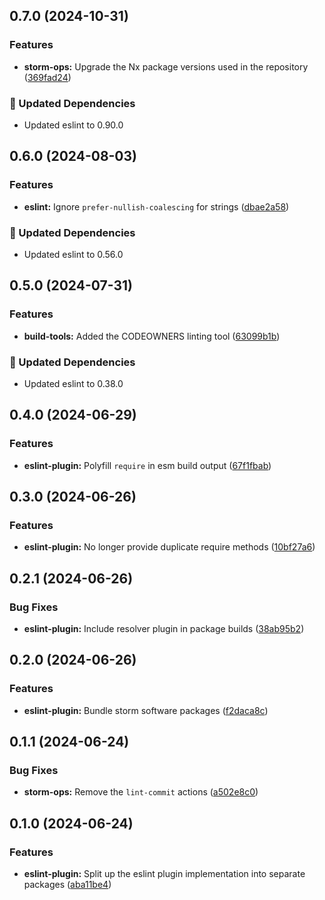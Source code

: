 ## 0.7.0 (2024-10-31)

### Features

- **storm-ops:** Upgrade the Nx package versions used in the repository ([369fad24](https://github.com/storm-software/storm-ops/commit/369fad24))

### 🧱 Updated Dependencies

- Updated eslint to 0.90.0

## 0.6.0 (2024-08-03)


### Features

- **eslint:** Ignore `prefer-nullish-coalescing` for strings ([dbae2a58](https://github.com/storm-software/storm-ops/commit/dbae2a58))


### 🧱 Updated Dependencies

- Updated eslint to 0.56.0

## 0.5.0 (2024-07-31)


### Features

- **build-tools:** Added the CODEOWNERS linting tool ([63099b1b](https://github.com/storm-software/storm-ops/commit/63099b1b))


### 🧱 Updated Dependencies

- Updated eslint to 0.38.0

## 0.4.0 (2024-06-29)

### Features

- **eslint-plugin:** Polyfill `require` in esm build output
  ([67f1fbab](https://github.com/storm-software/storm-ops/commit/67f1fbab))

## 0.3.0 (2024-06-26)

### Features

- **eslint-plugin:** No longer provide duplicate require methods
  ([10bf27a6](https://github.com/storm-software/storm-ops/commit/10bf27a6))

## 0.2.1 (2024-06-26)

### Bug Fixes

- **eslint-plugin:** Include resolver plugin in package builds
  ([38ab95b2](https://github.com/storm-software/storm-ops/commit/38ab95b2))

## 0.2.0 (2024-06-26)

### Features

- **eslint-plugin:** Bundle storm software packages
  ([f2daca8c](https://github.com/storm-software/storm-ops/commit/f2daca8c))

## 0.1.1 (2024-06-24)

### Bug Fixes

- **storm-ops:** Remove the `lint-commit` actions
  ([a502e8c0](https://github.com/storm-software/storm-ops/commit/a502e8c0))

## 0.1.0 (2024-06-24)

### Features

- **eslint-plugin:** Split up the eslint plugin implementation into separate
  packages
  ([aba11be4](https://github.com/storm-software/storm-ops/commit/aba11be4))
